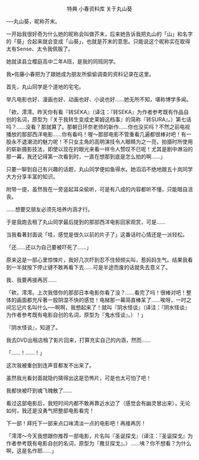 <p align="center">特典 小春资料库 关于丸山葵</p>

──丸山葵，昵称芥末。

一开始我很好奇为什么她的昵称会叫做芥末，后来她告诉我把丸山的「山」和名字的「葵」合起来就会变成「山葵」，也就是芥末的意思。只能说这个昵称实在取得太有Sense、太令我佩服了。

她就读县立樱庭高中二年A班，是我的同班同学。

我•佐藤小春把为了跟她成为朋友所偷偷调查的资料记录在这里。

首先，丸山同学是个道地的宅宅。

举凡电影也好、漫画也好、动画也好、小说也好……她无所不知，堪称博学多闻。

「欸，澪澪。昨天你有看『转SEKA』（译注：『转SEKA』为作者参考既有作品自创的名词，原型为『关于我转生变成史莱姆这档事』的简称『转SURA』。）第七话吗？……没看？那就算了。那朝日环奈老师的新作……你也没买吗？不然之前电视播放的那部西洋电影……你有看吗！喔～那部电影不管重看几遍都很棒对吧！有一股永不退潮流的魅力呢！不只女主角的高明演技令人眼睛为之一亮，拍摄时所使用的崭新摄影技法，即使以现在的眼光来看一样令人赞叹不已呢！尤其是剧中淋浴的那一幕，我还记得第一次看到时，一直在想那到底是怎么拍的啊……」

只要一聊到自己有兴趣的话题，丸山同学便如鱼得水。她滔滔不绝地跟五十岚同学大方分享丰富的知识。

附带一提，虽然我在一旁竖起耳朵偷听，可是有八成的内容都听不懂，只能暗自沮丧。

……想要交朋友必须先培养内涵才行。

于是我跑去租了丸山同学最后提到的那部西洋电影回家观赏，可是……

当我看著封面说「哇，感觉是很久以前的片子了」这番话时心情还是一派轻松。

「还……还以为自己要被吓死了……」

原来这是一部心里惊悚片，我好几次吓到忍不住频频尖叫，惹妈妈生气。结果我看到一半就按下停止键不敢再看下去……可是半途而废的话就失去意义了。

我、我要再接再厉……

「欸，澪澪。上次我借你的那部日本电影你看了没？……看完了吗！很棒对吧！整体的画面都充斥著一股阴湿不快的感觉！电梯那一幕简直棒呆了……唉呀，一时之间忘记片名叫什么──啊啊，我想起来了！就叫『阴水怪谈』（译注：『阴水怪谈』为作者参考既有电影自创的名词，原型为『鬼水怪谈』。）！」

『阴水怪谈』，知道了。

我去DVD出租店租了影片回来，打算充实自己的内涵，然而……

「……！……！」

这次我被重创到连声音都发不出来了。

虽然我光看封面就隐约猜得出这是恐怖片，可是也太可怕了吧！

我都快被吓到魂飞魄散了……

看过这部电影后，我短时间内都不敢再靠近水边了（感觉会有幽灵冒出来），无论如何，我还是没勇气把整部电影看完！

下一部！拜托下一部来点口味清淡一点的电影吧！再接再厉！

「澪澪～今天我想跟你推荐一部电影，片名叫『圣诞探戈』（译注：『圣诞探戈』为作者参考既有电影自创的名词，原型为『撒旦探戈』。）……咦？你不想看？为什么啊，这是名作耶……」

